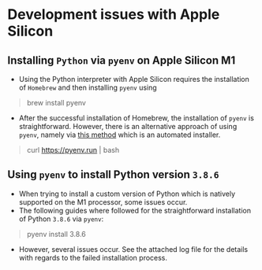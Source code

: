 # Development issues with Apple Silicon

## Installing `Python` via `pyenv` on Apple Silicon **M1**

- Using the Python interpreter with Apple Silicon requires the installation of `Homebrew` and then installing `pyenv` using 

> brew install pyenv

- After the successful installation of Homebrew, the installation of `pyenv` is straightforward. However, there is an alternative approach of using `pyenv`, namely via [this method](https://github.com/pyenv/pyenv-installer) which is an automated installer.

> curl https://pyenv.run | bash

## Using `pyenv` to install Python version `3.8.6`

- When trying to install a custom version of Python which is natively supported on the M1 processor, some issues occur. 
- The following guides where followed for the straightforward installation of Python `3.8.6` via `pyenv`: 

> pyenv install 3.8.6

- However, several issues occur. See the attached log file for the details with regards to the failed installation process.